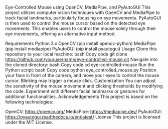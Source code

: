 Eye-Controlled Mouse using OpenCV, MediaPipe, and PyAutoGUI
This project utilizes computer vision techniques with OpenCV and MediaPipe to track facial landmarks, particularly focusing on eye movements. PyAutoGUI is then used to control the mouse cursor based on the detected eye movements. This enables users to control the mouse solely through their eye movements, offering an alternative input method.

Requirements
Python 3.x
OpenCV (pip install opencv-python)
MediaPipe (pip install mediapipe)
PyAutoGUI (pip install pyautogui)
Usage
Clone this repository to your local machine:
bash
Copy code
git clone https://github.com/yourusername/eye-controlled-mouse.git
Navigate into the cloned directory:
bash
Copy code
cd eye-controlled-mouse
Run the Python script:
bash
Copy code
python eye_controlled_mouse.py
Position your face in front of the camera, and move your eyes to control the mouse cursor. Blinking may trigger a mouse click.
Customization
You can adjust the sensitivity of the mouse movement and clicking thresholds by modifying the code.
Experiment with different facial landmarks or gestures for additional functionalities.
Acknowledgements
This project is based on the following technologies:

OpenCV: https://opencv.org/
MediaPipe: https://mediapipe.dev/
PyAutoGUI: https://pyautogui.readthedocs.io/en/latest/
License
This project is licensed under the MIT License.
